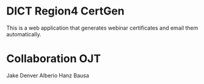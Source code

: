 # DICT Region4 CertGen
This is a web application that generates webinar certificates and email them automatically. 

# Collaboration OJT
Jake Denver Alberio
Hanz Bausa
